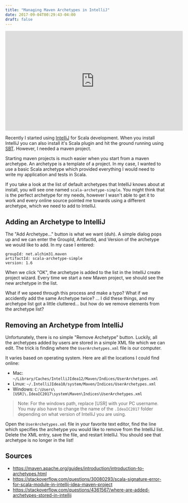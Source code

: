 ```yaml
---
title: "Managing Maven Archetypes in IntelliJ"
date: 2017-09-04T00:29:43-04:00
draft: false
---
```


<iframe class="post-vid" width="560" height="315" src="https://www.youtube.com/embed/rYDp-BNkLFg" frameborder="0" allowfullscreen></iframe>

Recently I started using [IntelliJ](https://www.jetbrains.com/idea/) for Scala development. When you install
IntelliJ you can also install it's Scala plugin and hit the ground running using
[SBT](http://www.scala-sbt.org/). However, I needed a maven project.

Starting maven projects is much easier when you start from a maven archetype.
An archetype is a template of a project. In my case, I wanted to use a basic
Scala archetype which provided everything I would need to write my application
and tests in Scala.

If you take a look at the list of default archetypes that IntelliJ knows about
at install, you will see one named `scala-archetype-simple`. You might think
that is the perfect archetype for my needs, however I wasn't able to get it to
work and every online source pointed me towards using a different archetype,
which we need to add to IntelliJ.

## Adding an Archetype to IntelliJ

The "Add Archetype..." button is what we want (duh). A simple dialog pops up
and we can enter the GroupId, ArtifactId, and Version of the archetype we would
like to add. In my case I entered:

```
groupId: net.alchim31.maven
artifactId: scala-archetype-simple
version: 1.6
```

When we click "OK", the archetype is added to the list in the IntelliJ create
project wizard. Every time we start a new Maven project, we should see the new
archetype in the list.

What if we speed through this process and make a typo? What if we accidently
add the same Archetype twice? ... I did these things, and my archetype list
got a little cluttered... but how do we remove elements from the archetype list?

## Removing an Archetype from IntelliJ

Unfortunately, there is no simple "Remove Archetype" button. Luckily, all the
archetypes added by users are stored in a simple XML file which we can edit.
The trick is finding where the `UserArchetypes.xml` file is our computer.

It varies based on operating system. Here are all the locations I could find
online:

- Mac: `~/Library/Caches/IntelliJIdea12/Maven/Indices/UserArchetypes.xml`
- Linux: `~/.IntelliJIdea10/system/Maven/Indices/UserArchetypes.xml`
- Windows: `C:\Users\[USR]\.IdeaIC2017\system\Maven\Indices\UserArchetypes.xml`


> Note: For the windows path, replace [USR] with your PC username. You may
also have to change the name of the `.IdeaIC2017` folder depending on what
version of IntelliJ you are using.

Open the `UserArchetypes.xml` file in your favorite text editor, find the line
which specifies the archetype you would like to remove from the IntelliJ list.
Delete the XML entry, save the file, and restart IntelliJ. You should see that
archetype is no longer in the list!

## Sources

- https://maven.apache.org/guides/introduction/introduction-to-archetypes.html
- https://stackoverflow.com/questions/30080293/scala-signature-error-for-scala-module-in-intellij-idea-maven-project
- https://stackoverflow.com/questions/4361567/where-are-added-archetypes-stored-in-intellij
